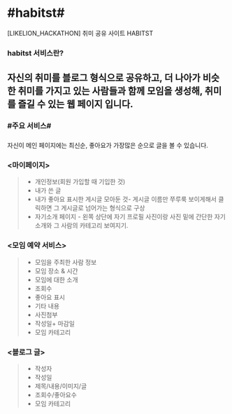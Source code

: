 # #habitst#

[LIKELION_HACKATHON] 취미 공유 사이트 HABITST

### habitst 서비스란?
자신의 취미를 블로그 형식으로 공유하고, 더 나아가 비슷한 취미를 가지고 있는 사람들과 함께 모임을 생성해, 취미를 즐길 수 있는 웹 페이지 입니다.
----------

### #주요 서비스#

### <main>
자신이 
메인 페이지에는 최신순, 좋아요가 가장많은 순으로 글을 볼 수 있습니다.

### <마이페이지>
>- 개인정보(회원 가입할 때 기입한 것)
>- 내가 쓴 글
>- 내가 좋아요 표시한 게시글 모아둔 것- 게시글 이름만 쭈루룩 보이게해서 클릭하면 그 게시글로 넘어가는 형식으로 구상
>- 자기소개 페이지 - 왼쪽 상단에 자기 프로필 사진이랑 사진 밑에 간단한 자기소개와 그 사람의 카테고리 보여지기.

### <모임 예약 서비스>
>- 모임을 주최한 사람 정보
>- 모임 장소 & 시간
>- 모임에 대한 소개
>- 조회수
>- 좋아요 표시
>- 기타 내용
>- 사진첨부
>- 작성일+ 마감일
>- 모임 카테고리

### <블로그 글>
>- 작성자
>- 작성일
>- 제목/내용/이미지/글
>- 조회수/좋아요수
>- 모임 카테고리
